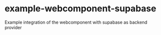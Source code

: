 # example-webcomponent-supabase
Example integration of the webcomponent with supabase as backend provider
